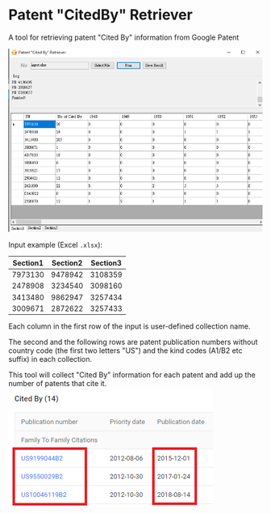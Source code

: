 # Patent "CitedBy" Retriever
A tool for retrieving patent "Cited By" information from Google Patent

![Retriever](https://github.com/Zack-Cheng/Patent-CitedBy-Retriever/blob/master/PatentCitedByRetriever.PNG)

Input example (Excel `.xlsx`):

**Section1**|**Section2**|**Section3**
:-----:|:-----:|:-----:
7973130|9478942|3108359
2478908|3234540|3098160
3413480|9862947|3257434
3009671|2872622|3257433

Each column in the first row of the input is user-defined collection name.

The second and the following rows are patent publication numbers without country code (the first two letters "US") and the kind codes (A1/B2 etc suffix) in each collection.

This tool will collect "Cited By" information for each patent and add up the number of patents that cite it.
![Cited by](https://github.com/Zack-Cheng/Patent-CitedBy-Retriever/blob/master/CitedBy.png)
